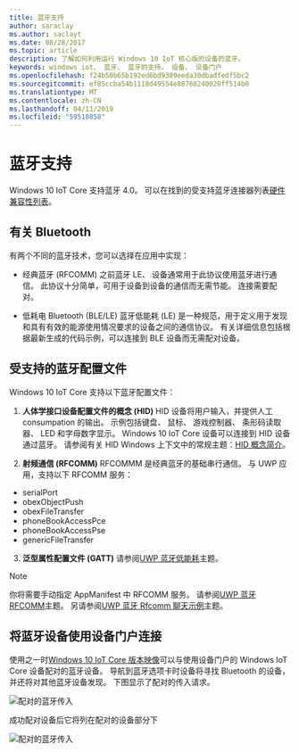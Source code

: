 ```yaml
---
title: 蓝牙支持
author: saraclay
ms.author: saclayt
ms.date: 08/28/2017
ms.topic: article
description: 了解如何利用运行 Windows 10 IoT 核心版的设备的蓝牙。
keywords: windows iot、 蓝牙、 蓝牙的支持、 设备、 设备门户
ms.openlocfilehash: f24b50b65b192ed6bd9309eeda30dbadfedf5bc2
ms.sourcegitcommit: ef85ccba54b1118d49554e88768240020ff514b0
ms.translationtype: MT
ms.contentlocale: zh-CN
ms.lasthandoff: 04/11/2019
ms.locfileid: "59510858"
---
```

# <a name="bluetooth-support"></a>蓝牙支持
Windows 10 IoT Core 支持蓝牙 4.0。 可以在找到的受支持蓝牙连接器列表[硬件兼容性列表](../learn-about-hardware/HardwareCompatList.md)。

## <a name="about-bluetooth"></a>有关 Bluetooth
有两个不同的蓝牙技术，您可以选择在应用中实现：

* 经典蓝牙 (RFCOMM) 之前蓝牙 LE、 设备通常用于此协议使用蓝牙进行通信。 此协议十分简单，可用于设备到设备的通信而无需节能。 连接需要配对。

* 低耗电 Bluetooth (BLE/LE) 蓝牙低能耗 (LE) 是一种规范，用于定义用于发现和具有有效的能源使用情况要求的设备之间的通信协议。 有关详细信息包括根据最新生成的代码示例，可以连接到 BLE 设备而无需配对设备。

## <a name="supported-bluetooth-profiles"></a>受支持的蓝牙配置文件
Windows 10 IoT Core 支持以下蓝牙配置文件：

1.  **人体学接口设备配置文件的概念 (HID)** HID 设备将用户输入，并提供人工 consumpation 的输出。 示例包括键盘、 鼠标、 游戏控制器、 条形码读取器、 LED 和字母数字显示。 Windows 10 IoT Core 设备可以连接到 HID 设备通过蓝牙。 请参阅有关 HID Windows 上下文中的常规主题：[HID 概念简介](https://docs.microsoft.com/windows-hardware/drivers/hid/introduction-to-hid-concepts)。 

2.  **射频通信 (RFCOMM)** RFCOMMM 是经典蓝牙的基础串行通信。 与 UWP 应用，支持以下 RFCOMM 服务：

* serialPort
* obexObjectPush
* obexFileTransfer
* phoneBookAccessPce
* phoneBookAccessPse
* genericFileTransfer

3. **泛型属性配置文件 (GATT)** 请参阅[UWP 蓝牙低能耗](https://docs.microsoft.com/windows/uwp/devices-sensors/bluetooth-low-energy-overview)主题。 

> [!NOTE]
> 你将需要手动指定 AppManifest 中 RFCOMM 服务。  请参阅[UWP 蓝牙 RFCOMM](https://docs.microsoft.com/windows/uwp/devices-sensors/send-or-receive-files-with-rfcomm)主题。 另请参阅[UWP 蓝牙 Rfcomm 聊天示例](https://github.com/Microsoft/Windows-universal-samples/tree/master/Samples/BluetoothRfcommChat)主题。

## <a name="connecting-bluetooth-devices-using-the-device-portal"></a>将蓝牙设备使用设备门户连接
使用之一时[Windows 10 IoT Core 版本映像](https://developer.microsoft.com/en-us/windows/iot/downloads)可以与使用设备门户的 Windows IoT Core 设备配对的蓝牙设备。 导航到蓝牙选项卡时设备将寻找 Bluetooth 的设备，并还将对其他蓝牙设备发现。 下图显示了配对的传入请求。 

![配对的蓝牙传入](../media/Bluetooth/Portal_BT_2.png)

成功配对设备后它将列在配对的设备部分下 

![配对的蓝牙传入](../media/Bluetooth/Portal_BT_3.png)
